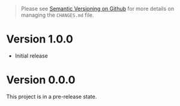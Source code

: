 > Please see [Semantic Versioning on Github](https://blog.stratifylabs.dev/device/2021-07-12-Semantic-Versioning-and-Github/) for more details on managing the `CHANGES.md` file.

# Version 1.0.0

- Initial release

# Version 0.0.0

This project is in a pre-release state.
